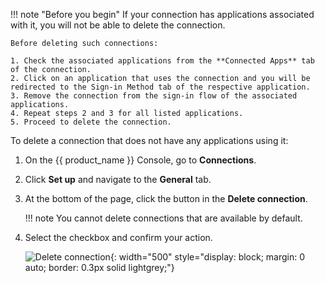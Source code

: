 <!-- markdownlint-disable-next-line -->


!!! note "Before you begin"
    If your connection has applications associated with it, you will not be able to delete the connection.

    Before deleting such connections:

    1. Check the associated applications from the **Connected Apps** tab of the connection.
    2. Click on an application that uses the connection and you will be redirected to the Sign-in Method tab of the respective application.
    3. Remove the connection from the sign-in flow of the associated applications.
    4. Repeat steps 2 and 3 for all listed applications.
    5. Proceed to delete the connection.

To delete a connection that does not have any applications using it:

1. On the {{ product_name }} Console, go to **Connections**.
2. Click **Set up** and navigate to the **General** tab.
3. At the bottom of the page, click the button in the **Delete connection**.

    !!! note
            You cannot delete connections that are available by default.

3. Select the checkbox and confirm your action.

    ![Delete connection]({{base_path}}/assets/img/guides/idp/delete-idp/confirmation-modal.png){: width="500" style="display: block; margin: 0 auto; border: 0.3px solid lightgrey;"}
